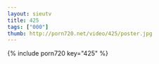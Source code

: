 ```yaml
--- 
layout: sieutv
title: 425
tags: ["000"]
thumb: http://porn720.net/video/425/poster.jpg
---
```

{% include porn720 key="425" %} 
